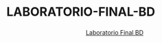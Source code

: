 # LABORATORIO-FINAL-BD
###
<div align="center">
  <a href="https://github.com/StevensCambranes/LABORATORIO-FINAL-BD/tree/master/LAB%20FINAL">Laboratorio Final BD</a>
</div>
